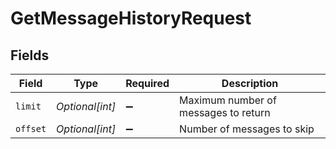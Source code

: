 # GetMessageHistoryRequest


## Fields

| Field                                | Type                                 | Required                             | Description                          |
| ------------------------------------ | ------------------------------------ | ------------------------------------ | ------------------------------------ |
| `limit`                              | *Optional[int]*                      | :heavy_minus_sign:                   | Maximum number of messages to return |
| `offset`                             | *Optional[int]*                      | :heavy_minus_sign:                   | Number of messages to skip           |